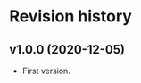 Revision history
=================================
v1.0.0 (2020-12-05)
---------------------------------

* First version.

